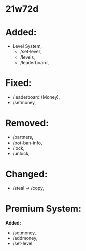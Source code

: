 # 21w72d

# Added:

- Level System,
  - /set-level,
  - /levels,
  - /leaderboard,

# Fixed:

- /leaderboard (Money),
- /setmoney,

# Removed:

- /partners,
- /bot-ban-info,
- /lock,
- /unlock,

# Changed:

- /steal -> /copy,

# Premium System:

**Added:**

- /setmoney,
- /addmoney,
- /set-level